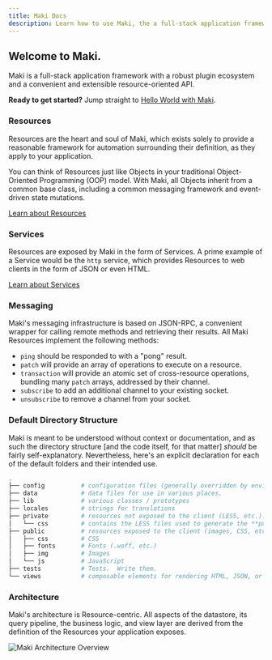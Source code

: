 ```yaml
---
title: Maki Docs
description: Learn how to use Maki, the a full-stack application framework.
---
```

<style type="text/css">
  img {
    max-width: 100%;
  }
</style>

## Welcome to Maki.
Maki is a full-stack application framework with a robust plugin ecosystem and a
convenient and extensible resource-oriented API.

<p class="ui message"><strong>Ready to get started?</strong>  Jump straight to 
<a href="/tutorials/hello-world">Hello World with Maki</a>.</p>

### Resources
Resources are the heart and soul of Maki, which exists solely to provide a
reasonable framework for automation surrounding their definition, as they apply
to your application.

You can think of Resources just like Objects in your traditional Object-Oriented
Programming (OOP) model.  With Maki, all Objects inherit from a common base
class, including a common messaging framework and event-driven state mutations.

<a href="/docs/resources" class="ui right floated primary button">Learn about Resources<i class="ui icon right chevron"></i></a>
<br style="clear: both;" />

### Services
Resources are exposed by Maki in the form of Services.  A prime example of a
Service would be the `http` service, which provides Resources to web clients in
the form of JSON or even HTML.

<a href="/docs/services" class="ui right floated primary button">Learn about Services<i class="ui icon right chevron"></i></a>
<br style="clear: both;" />

### Messaging
Maki's messaging infrastructure is based on JSON-RPC, a convenient wrapper for 
calling remote methods and retrieving their results.  All Maki Resources
implement the following methods:

- `ping` should be responded to with a "pong" result.
- `patch` will provide an array of operations to execute on a resource.
- `transaction` will provide an atomic set of cross-resource operations, bundling many `patch` arrays, addressed by their channel.
- `subscribe` to add an additional channel to your existing socket.
- `unsubscribe` to remove a channel from your socket.


### Default Directory Structure
Maki is meant to be understood without context or documentation, and as such the directory structure [and the code itself, for that matter] _should_ be fairly self-explanatory.  Nevertheless, here's an explicit declaration for each of the default folders and their intended use.
```bash
.
├── config          # configuration files (generally overridden by environment variables)
├── data            # data files for use in various places.
├── lib             # various classes / prototypes
├── locales         # strings for translations
├── private         # resources not exposed to the client (LESS, etc.).  This is a 1:1 map of the public folder
│   └── css         # contains the LESS files used to generate the **public** CSS files (currently, autogenerated using asset-rack)
├── public          # resources exposed to the client (images, CSS, etc)
│   ├── css         # CSS
│   ├── fonts       # Fonts (.woff, etc.)
│   ├── img         # Images
│   └── js          # JavaScript  
├── tests           # Tests.  Write them.
└── views           # composable elements for rendering HTML, JSON, or XML
```


### Architecture
Maki's architecture is Resource-centric.  All aspects of the datastore, its query pipeline, the business logic, and view layer are derived from the definition of the Resources your application exposes.

![Maki Architecture Overview](https://raw.githubusercontent.com/martindale/maki/master/public/img/maki-architecture.png)
